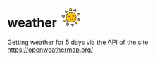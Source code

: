 # weather ![Alt-текст](https://github.com/ahafizova/weather/blob/main/icon.png)
Getting weather for 5 days via the API of the site https://openweathermap.org/

